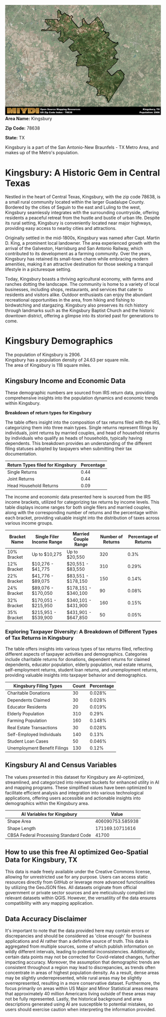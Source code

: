 ![Image Alt Text](../_images/78638.png)
**Area Name:** Kingsbury

**Zip Code:** 78638

**State:** TX

Kingsbury is a part of the San Antonio-New Braunfels - TX Metro Area, and makes up  of the Metro's population.  

# Kingsbury: A Historic Gem in Central Texas  
Nestled in the heart of Central Texas, Kingsbury, with the zip code 78638, is a small rural community located within the larger Guadalupe County. Bordered by the cities of Seguin to the east and Luling to the west, Kingsbury seamlessly integrates with the surrounding countryside, offering residents a peaceful retreat from the hustle and bustle of urban life. Despite its rural setting, Kingsbury is conveniently located near major highways, providing easy access to nearby cities and attractions.

Originally settled in the mid-1800s, Kingsbury was named after Capt. Martin D. King, a prominent local landowner. The area experienced growth with the arrival of the Galveston, Harrisburg and San Antonio Railway, which contributed to its development as a farming community. Over the years, Kingsbury has retained its small-town charm while embracing modern amenities, making it an attractive destination for those seeking a tranquil lifestyle in a picturesque setting.

Today, Kingsbury boasts a thriving agricultural economy, with farms and ranches dotting the landscape. The community is home to a variety of local businesses, including shops, restaurants, and services that cater to residents and visitors alike. Outdoor enthusiasts can enjoy the abundant recreational opportunities in the area, from hiking and fishing to birdwatching and stargazing. Kingsbury also preserves its rich history through landmarks such as the Kingsbury Baptist Church and the historic downtown district, offering a glimpse into its storied past for generations to come.

# Kingsbury Demographics

The population of Kingsbury is 2906.  
Kingsbury has a population density of 24.63 per square mile.  
The area of Kingsbury is 118 square miles.  

## Kingsbury Income and Economic Data

These demographic numbers are sourced from IRS return data, providing comprehensive insights into the population dynamics and economic trends within Kingsbury.

**Breakdown of return types for Kingsbury**

The table offers insight into the composition of tax returns filed with the IRS, categorizing them into three main types. Single returns represent filings by individuals, joint returns by married couples, and head of household returns by individuals who qualify as heads of households, typically having dependents. This breakdown provides an understanding of the different filing statuses adopted by taxpayers when submitting their tax documentation.

| Return Types filed for Kingsbury                              | Percentage          |
|----------------------------------------------------------|---------------------|
| Single Returns                                            | 0.44 |
| Joint Returns                                             | 0.44 |
| Head Household Returns                                    | 0.09 |

The income and economic data presented here is sourced from the IRS income brackets, utilized for categorizing tax returns by income levels. This table displays income ranges for both single filers and married couples, along with the corresponding number of returns and the percentage within each bracket, providing valuable insight into the distribution of taxes across various income groups.

| Bracket Name       | Single Filer Income Range | Married Couple Range | Number of Returns | Percentage of Returns |
|--------------------|----------------------------|----------------------|-------------------|-----------------------|
| 10% Bracket        | Up to $10,275              | Up to $20,550        | 320 | 0.3% |
| 12% Bracket        | $10,276 - $41,775          | $20,551 - $83,550    | 310 | 0.29% |
| 22% Bracket        | $41,776 - $89,075          | $83,551 - $178,150   | 150 | 0.14% |
| 24% Bracket        | $89,076 - $170,050         | $178,151 - $340,100  | 90 | 0.08% |
| 32% Bracket        | $170,051 - $215,950        | $340,101 - $431,900  | 160 | 0.15% |
| 35% Bracket        | $215,951 - $539,900        | $431,901 - $647,850  | 50 | 0.05% |

### Exploring Taxpayer Diversity: A Breakdown of Different Types of Tax Returns in Kingsbury

The table offers insights into various types of tax returns filed, reflecting different aspects of taxpayer activities and demographics. Categories include charitable returns for donations, dependent returns for claimed dependents, educator population, elderly population, real estate returns, self-employment returns, student loan returns, and unemployment returns, providing valuable insights into taxpayer behavior and demographics.

| Kingsbury Filing Types                    | Count | Percentage |
|--------------------------------------|-------|------------|
| Charitable Donations                 | 30 | 0.028% |
| Dependents Claimed                   | 30 | 0.028% |
| Educator Residents                   | 20 | 0.019% |
| Elderly Population                   | 310 | 0.29% |
| Farming Population                   | 160 | 0.148% |
| Real Estate Transactions             | 30 | 0.028% |
| Self-Employed Individuals            | 140 | 0.13% |
| Student Loan Cases                   | 50 | 0.046% |
| Unemployment Benefit Filings         | 130 | 0.12% |

## Kingsbury AI and Census Variables

The values presented in this dataset for Kingsbury are AI-optimized, streamlined, and categorized into relevant buckets for enhanced utility in AI and mapping programs. These simplified values have been optimized to facilitate efficient analysis and integration into various technological applications, offering users accessible and actionable insights into demographics within the Kingsbury area.

| AI Variables for Kingsbury | Value |
|-------------|-------|
| Shape Area | 406090753.585938 |
| Shape Length | 171169.10711616 |
| CBSA Federal Processing Standard Code | 41700 |

## How to use this free AI optimized Geo-Spatial Data for Kingsbury, TX

This data is made freely available under the Creative Commons license, allowing for unrestricted use for any purpose. Users can access static resources directly from GitHub or leverage more advanced functionalities by utilizing the GeoJSON files. All datasets originate from official government or private sector sources and are meticulously compiled into relevant datasets within QGIS. However, the versatility of the data ensures compatibility with any mapping application.

## Data Accuracy Disclaimer
It's important to note that the data provided here may contain errors or discrepancies and should be considered as 'close enough' for business applications and AI rather than a definitive source of truth. This data is aggregated from multiple sources, some of which publish information on wildly different intervals, leading to potential inconsistencies. Additionally, certain data points may not be corrected for Covid-related changes, further impacting accuracy. Moreover, the assumption that demographic trends are consistent throughout a region may lead to discrepancies, as trends often concentrate in areas of highest population density. As a result, dense areas may be slightly underrepresented, while rural areas may be slightly overrepresented, resulting in a more conservative dataset. Furthermore, the focus primarily on areas within US Major and Minor Statistical areas means that approximately 40 million Americans living outside of these areas may not be fully represented. Lastly, the historical background and area descriptions generated using AI are susceptible to potential mistakes, so users should exercise caution when interpreting the information provided.
